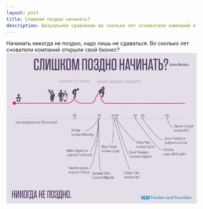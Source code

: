 ```yaml
---
layout: post
title: Слишком поздно начинать?
description: Визуальное сравнение во сколько лет основатели компаний открыли свой бизнес.
---
```


Начинать никогда не поздно, надо лишь не сдаваться. Во сколько лет снователи компаний открыли свой бизнес?	
![Слишком поздно начинать, кризис среднего возраста - инфографика](/img/slishkom-pozdno-nachinat.jpg)
